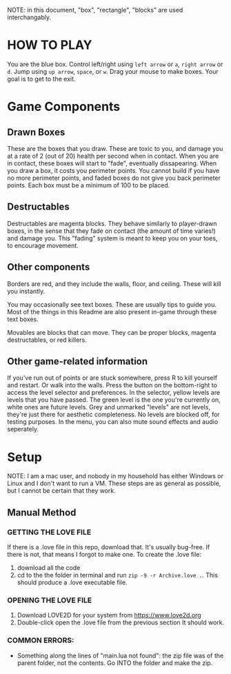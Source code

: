 NOTE: in this document, "box", "rectangle", "blocks" are used interchangably.

# HOW TO PLAY
You are the blue box. Control left/right using `left arrow` or `a`, `right arrow` or `d`. Jump using `up arrow`, `space`, or `w`.
Drag your mouse to make boxes. Your goal is to get to the exit.

# Game Components

## Drawn Boxes
These are the boxes that you draw. These are toxic to you, and damage you at a rate of 2 (out of 20) health per second when in contact.
When you are in contact, these boxes will start to "fade", eventually dissapearing.
When you draw a box, it costs you perimeter points. You cannot build if you have no more perimeter points, and faded boxes do not give you back perimeter points.
Each box must be a minimum of 100 to be placed.

## Destructables
Destructables are magenta blocks. They behave similarly to player-drawn boxes, in the sense that they fade on contact (the amount of time varies!) and damage you.
This "fading" system is meant to keep you on your toes, to encourage movement.

## Other components
Borders are red, and they include the walls, floor, and ceiling. These will kill you instantly.

You may occasionally see text boxes. These are usually tips to guide you. Most of the things in this Readme are also present in-game through these text boxes.

Movables are blocks that can move. They can be proper blocks, magenta destructables, or red killers.

## Other game-related information
If you've run out of points or are stuck somewhere, press R to kill yourself and restart. Or walk into the walls.
Press the button on the bottom-right to access the level selector and preferences. In the selector, yellow levels are levels that you have passed. The green level is the one you're currently on, white ones are future levels. Grey and unmarked "levels" are not levels, they're just there for aesthetic completeness. No levels are blocked off, for testing purposes.
In the menu, you can also mute sound effects and audio seperately.

# Setup

NOTE: I am a mac user, and nobody in my household has either Windows or Linux and I don't want to run a VM. These steps are as general as possible, but I cannot be certain that they work.

## Manual Method
### GETTING THE LOVE FILE
If there is a .love file in this repo, download that. It's usually bug-free.
If there is not, that means I forgot to make one. To create the .love file:
1. download all the code
2. cd to the the folder in terminal and run `zip -9 -r Archive.love .`. This should produce a .love executable file.

### OPENING THE LOVE FILE
1. Download LOVE2D for your system from https://www.love2d.org
2. Double-click open the .love file from the previous section
It should work.

### COMMON ERRORS:
- Something along the lines of "main.lua not found": the zip file was of the parent folder, not the contents. Go INTO the folder and make the zip.
